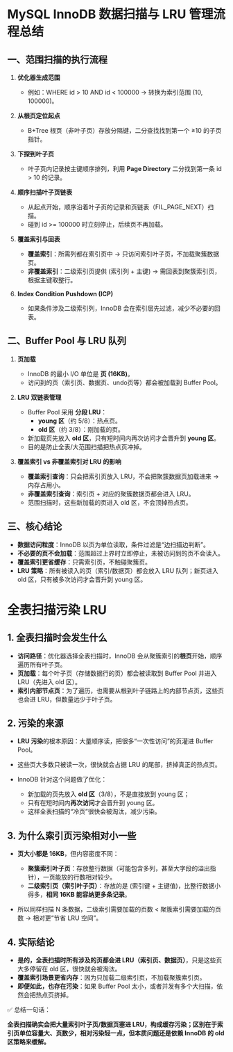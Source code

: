 # **MySQL InnoDB 数据扫描与 LRU 管理流程总结**



## **一、范围扫描的执行流程**

1. **优化器生成范围**

   - 例如：WHERE id > 10 AND id < 100000 → 转换为索引范围 (10, 100000)。

   

2. **从根页定位起点**

   - B+Tree 根页（非叶子页）存放分隔键，二分查找找到第一个 ≥10 的子页指针。

   

3. **下探到叶子页**

   - 叶子页内记录按主键顺序排列，利用 **Page Directory** 二分找到第一条 id > 10 的记录。

   

4. **顺序扫描叶子页链表**

   - 从起点开始，顺序沿着叶子页的记录和页链表（FIL_PAGE_NEXT）扫描。
   - 碰到 id >= 100000 时立刻停止，后续页不再加载。

   

5. **覆盖索引与回表**

   - **覆盖索引**：所需列都在索引页中 → 只访问索引叶子页，不加载聚簇数据页。
   - **非覆盖索引**：二级索引页提供 (索引列 + 主键) → 需回表到聚簇索引页，根据主键取整行。

   

6. **Index Condition Pushdown (ICP)**

   - 如果条件涉及二级索引列，InnoDB 会在索引层先过滤，减少不必要的回表。

   



## **二、Buffer Pool 与 LRU 队列**

1. **页加载**

   - InnoDB 的最小 I/O 单位是 **页 (16KB)**。
   - 访问到的页（索引页、数据页、undo页等）都会被加载到 Buffer Pool。

   

2. **LRU 双链表管理**

   - Buffer Pool 采用 **分段 LRU**：
     - **young 区**（约 5/8）：热点页。
     - **old 区**（约 3/8）：刚加载的页。
   - 新加载页先放入 **old 区**，只有短时间内再次访问才会晋升到 **young 区**。
   - 目的是防止全表/大范围扫描把热点页冲掉。

   

3. **覆盖索引 vs 非覆盖索引对 LRU 的影响**

   - **覆盖索引查询**：只会把索引页放入 LRU，不会把聚簇数据页加载进来 → 内存占用小。
   - **非覆盖索引查询**：索引页 + 对应的聚簇数据页都会进入 LRU。
   - 范围扫描时，这些新加载的页进入 old 区，不会顶掉热点页。

   



## **三、核心结论**

- **数据访问粒度**：InnoDB 以页为单位读取，条件过滤是“边扫描边判断”。
- **不必要的页不会加载**：范围超过上界时立即停止，未被访问到的页不会读入。
- **覆盖索引更省缓存**：只需索引页，不触碰聚簇页。
- **LRU 策略**：所有被读入的页（索引/数据页）都会放入 LRU 队列；新页进入 old 区，只有被多次访问才会晋升到 young 区。



# 全表扫描污染 LRU



## **1. 全表扫描时会发生什么**

- **访问路径**：优化器选择全表扫描时，InnoDB 会从聚簇索引的**根页**开始，顺序遍历所有叶子页。
- **页加载**：每个叶子页（存储数据行的页）都会被读取到 Buffer Pool 并进入 LRU（先进入 old 区）。
- **索引内部节点页**：为了遍历，也需要从根到叶子链路上的内部节点页，这些页也会进 LRU，但数量远少于叶子页。





## **2. 污染的来源**

- **LRU 污染**的根本原因：大量顺序读，把很多“一次性访问”的页灌进 Buffer Pool。

- 这些页大多数只被读一次，很快就会占据 LRU 的尾部，挤掉真正的热点页。

- InnoDB 针对这个问题做了优化：

  - 新加载的页先放入 **old 区**（3/8），不是直接放到 young 区；
  - 只有在短时间内**再次访问**才会晋升到 young 区。
  - 这样全表扫描的“冷页”很快会被淘汰，减少污染。

  



## **3. 为什么索引页污染相对小一些**

- **页大小都是 16KB**，但内容密度不同：

  - **聚簇索引叶子页**：存放整行数据（可能包含多列，甚至大字段的溢出指针），一页能放的行数相对较少。
  - **二级索引页（索引叶子页）**：存放的是 (索引键 + 主键值)，比整行数据小得多，**相同 16KB 能容纳更多条记录**。

  

- 所以同样扫描 N 条数据，二级索引需要加载的页数 < 聚簇索引需要加载的页数 → 相对更“节省 LRU 空间”。





## **4. 实际结论**

- **是的，全表扫描时所有涉及的页都会进 LRU（索引页、数据页）**，只是这些页大多停留在 old 区，很快就会被淘汰。
- **覆盖索引场景更省内存**：因为只加载二级索引页，不加载聚簇索引页。
- **即便如此，也存在污染**：如果 Buffer Pool 太小，或者并发有多个大扫描，依然会把热点页挤掉。





✅ 总结一句话：

**全表扫描确实会把大量索引叶子页/数据页塞进 LRU，构成缓存污染；区别在于索引页单位容量大、页数少，相对污染轻一点，但本质问题还是依赖 InnoDB 的 old 区策略来缓解。**